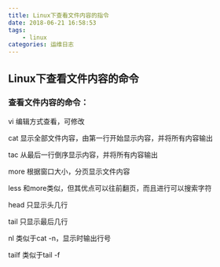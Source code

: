 ```yaml
---
title: Linux下查看文件内容的指令
date: 2018-06-21 16:58:53
tags:
    - linux
categories: 运维日志
---
```


## Linux下查看文件内容的命令
### 查看文件内容的命令：

vi      编辑方式查看，可修改

cat     显示全部文件内容，由第一行开始显示内容，并将所有内容输出

tac     从最后一行倒序显示内容，并将所有内容输出

more    根据窗口大小，分页显示文件内容

less    和more类似，但其优点可以往前翻页，而且进行可以搜索字符

head    只显示头几行

tail    只显示最后几行

nl      类似于cat -n，显示时输出行号

tailf   类似于tail -f 